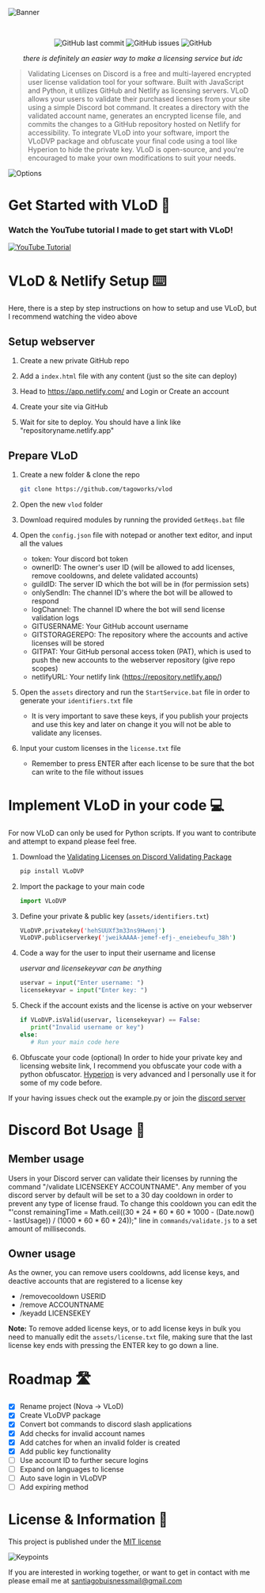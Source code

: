 ![Banner](https://cdn.discordapp.com/attachments/1092315227057561630/1221121903432040651/header.png?ex=66116d65&is=65fef865&hm=1d2fde258415cfbcde0327ed6d6690dcd981d673c77fbd1fc28a469b6f14a2d2&)
<div align="center">
    </a>
    <br />

   ![GitHub last commit](https://img.shields.io/github/last-commit/tagoworks/vlod)
   ![GitHub issues](https://img.shields.io/github/issues-raw/tagoworks/vlod)
   ![GitHub](https://img.shields.io/github/license/tagoworks/vlod)

   *there is definitely an easier way to make a licensing service but idc*

</div>

> Validating Licenses on Discord is a free and multi-layered encrypted user license validation tool for your software. Built with JavaScript and Python, it utilizes GitHub and Netlify as licensing servers. VLoD allows your users to validate their purchased licenses from your site using a simple Discord bot command. It creates a directory with the validated account name, generates an encrypted license file, and commits the changes to a GitHub repository hosted on Netlify for accessibility. To integrate VLoD into your software, import the VLoDVP package and obfuscate your final code using a tool like Hyperion to hide the private key. VLoD is open-source, and you're encouraged to make your own modifications to suit your needs.

![Options](https://cdn.discordapp.com/attachments/1092315227057561630/1221120225949515930/2.png?ex=66116bd5&is=65fef6d5&hm=69d25dabafdb72c0c8570fc901251866953916376f33a76cb923bf5f1dc742e7&)

# Get Started with VLoD 🚀
### Watch the YouTube tutorial I made to get start with VLoD!
[![YouTube Tutorial](https://img.youtube.com/vi/ZGfnvUzBGG8/0.jpg)](https://youtube.com/watch?v=ZGfnvUzBGG8)

# VLoD & Netlify Setup ⌨️

Here, there is a step by step instructions on how to setup and use VLoD, but I recommend watching the video above

## Setup webserver
1. Create a new private GitHub repo
   
2. Add a `index.html` file with any content (just so the site can deploy)
   
3. Head to https://app.netlify.com/ and Login or Create an account
   
4. Create your site via GitHub

5. Wait for site to deploy. You should have a link like "repositoryname.netlify.app"

## Prepare VLoD
1. Create a new folder & clone the repo
   ```sh
   git clone https://github.com/tagoworks/vlod
   ```
   
2. Open the new `vlod` folder
   
4. Download required modules by running the provided `GetReqs.bat` file
   
5. Open the `config.json` file with notepad or another text editor, and input all the values
   * token: Your discord bot token
   * ownerID: The owner's user ID (will be allowed to add licenses, remove cooldowns, and delete validated accounts)
   * guildID: The server ID which the bot will be in (for permission sets)
   * onlySendIn: The channel ID's where the bot will be allowed to respond
   * logChannel: The channel ID where the bot will send license validation logs
   * GITUSERNAME: Your GitHub account username
   * GITSTORAGEREPO: The repository where the accounts and active licenses will be stored
   * GITPAT: Your GitHub personal access token (PAT), which is used to push the new accounts to the webserver repository (give repo scopes)
   * netlifyURL: Your netlify link (https://repository.netlify.app/)
6. Open the `assets` directory and run the `StartService.bat` file in order to generate your `identifiers.txt` file
   * It is very important to save these keys, if you publish your projects and use this key and later on change it you will not be able to validate any licenses.

7. Input your custom licenses in the `license.txt` file
   * Remember to press ENTER after each license to be sure that the bot can write to the file without issues

# Implement VLoD in your code 💻
For now VLoD can only be used for Python scripts. If you want to contribute and attempt to expand please feel free.
1. Download the [Validating Licenses on Discord Validating Package](https://github.com/t-a-g-o/vlodvp)
   ```sh
   pip install VLoDVP
   ```
2. Import the package to your main code
   ```py
   import VLoDVP
   ```
3. Define your private & public key (`assets/identifiers.txt`)
   ```sh
   VLoDVP.privatekey('hehSUUXf3m33ns9Hwenj')
   VLoDVP.publicserverkey('jweikAAAA-jemef-efj-_eneiebeufu_38h')
   ```
4. Code a way for the user to input their username and license

   *uservar and licensekeyvar can be anything*
   ```py
   uservar = input("Enter username: ")
   licensekeyvar = input("Enter key: ")
   ```
5. Check if the account exists and the license is active on your webserver
   ```py
   if VLoDVP.isValid(uservar, licensekeyvar) == False:
      print("Invalid username or key")
   else:
      # Run your main code here
   ```
6. Obfuscate your code (optional)
 In order to hide your private key and licensing website link, I recommend you obfuscate your code with a python obfuscator. [Hyperion](https://github.com/billythegoat356/Hyperion) is very advanced and I personally use it for some of my code before.


If your having issues check out the example.py or join the [discord server](https://tago.works/discord)
# Discord Bot Usage 🤖
## Member usage
Users in your Discord server can validate their licenses by running the command "/validate LICENSEKEY ACCOUNTNAME".
Any member of you discord server by default will be set to a 30 day cooldown in order to prevent any type of license fraud. To change this cooldown you can edit the "'const remainingTime = Math.ceil((30 * 24 * 60 * 60 * 1000 - (Date.now() - lastUsage)) / (1000 * 60 * 60 * 24));" line in `commands/validate.js` to a set amount of milliseconds.

## Owner usage
As the owner, you can remove users cooldowns, add license keys, and deactive accounts that are registered to a license key
* /removecooldown USERID
* /remove ACCOUNTNAME
* /keyadd LICENSEKEY

**Note:**
To remove added license keys, or to add license keys in bulk you need to manually edit the `assets/license.txt` file, making sure that the last license key ends with pressing the ENTER key to go down a line.

# Roadmap 🛣️
- [x] Rename project (Nova -> VLoD)
- [x] Create VLoDVP package
- [x] Convert bot commands to discord slash applications
- [x] Add checks for invalid account names
- [x] Add catches for when an invalid folder is created
- [x] Add public key functionality
- [ ] Use account ID to further secure logins
- [ ] Expand on languages to license
- [ ] Auto save login in VLoDVP
- [ ] Add expiring method

# License & Information 📃
This project is published under the [MIT license](./LICENSE)

![Keypoints](https://cdn.discordapp.com/attachments/1092315227057561630/1221120206500266134/3.png?ex=66116bd0&is=65fef6d0&hm=1300847ff47b3ee39c64ad7e600ffa1a4e0cfd3d13d6a18a74c2ad9b9a75afce&)

If you are interested in working together, or want to get in contact with me please email me at santiagobuisnessmail@gmail.com
